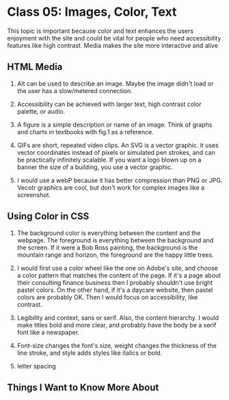 # Class 05: Images, Color, Text

This topic is important because color and text enhances the users enjoyment with the site and could be vital for people who need accessibility features like high contrast. Media makes the site more interactive and alive

## HTML Media

  1. Alt can be used to describe an image. Maybe the image didn't load or the user has a slow/metered connection.

  2. Accessibility can be achieved with larger text, high contrast color palette, or audio.

  3. A figure is a simple description or name of an image. Think of graphs and charts in textbooks with fig.1 as a reference.

  4. GIFs are short, repeated video clips. An SVG is a vector graphic. it uses vector coordinates instead of pixels or simulated pen strokes, and can be practically infinitely scalable. If you want a logo blown up on a banner the size of a building, you use a vector graphic.

  5. I would use a webP because it has better compression than PNG or JPG. Vecotr graphics are cool, but don't work for complex images like a screenshot.

## Using Color in CSS

  1. The background color is everything between the content and the webpage. The foreground is everything between the background and the screen. If it were a Bob Ross painting, the background is the mountain range and horizon, the foreground are the happy little trees.

  2. I would first use a color wheel like the one on Adobe's site, and choose a color pattern that matches the content of the page. If it's a page about their consulting finance business then I probably shouldn't use bright pastel colors. On the other hand, if it's a daycare website, then pastel colors are probably OK. Then I would focus on accessibility, like contrast.

  3. Legibility and context, sans or serif. Also, the content hierarchy. I would make titles bold and more clear, and probably have the body be a serif font like a newspaper.

  4. Font-size changes the font's size, weight changes the thickness of the line stroke, and style adds styles like italics or bold.

  5. letter spacing

## Things I Want to Know More About
